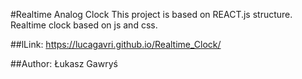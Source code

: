 #Realtime Analog Clock
This project is based on REACT.js structure.
Realtime clock based on js and css.

##lLink:
https://lucagavri.github.io/Realtime_Clock/

##Author:
Łukasz Gawryś